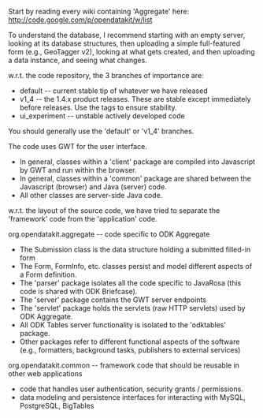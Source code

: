 Start by reading every wiki containing 'Aggregate' here: http://code.google.com/p/opendatakit/w/list

To understand the database, I recommend starting with an empty server, looking at its database structures, then uploading a simple full-featured form (e.g., GeoTagger v2), looking at what gets created, and then uploading a data instance, and seeing what changes.

w.r.t. the code repository, the 3 branches of importance are:

  * default -- current stable tip of whatever we have released
  * v1\_4 -- the 1.4.x product releases. These are stable except immediately before releases. Use the tags to ensure stability.
  * ui\_experiment -- unstable actively developed code

You should generally use the 'default' or 'v1\_4' branches.

The code uses GWT for the user interface.

  * In general, classes within a 'client' package are compiled into Javascript by GWT and run within the browser.
  * In general, classes within a 'common' package are shared between the Javascript (browser) and Java (server) code.
  * All other classes are server-side Java code.

w.r.t. the layout of the source code, we have tried to separate the 'framework' code from the 'application' code.

org.opendatakit.aggregate -- code specific to ODK Aggregate

  * The Submission class is the data structure holding a submitted filled-in form
  * The Form, FormInfo, etc. classes persist and model different aspects of a Form definition.
  * The 'parser' package isolates all the code specific to JavaRosa (this code is shared with ODK Briefcase).
  * The 'server' package contains the GWT server endpoints
  * The 'servlet' package holds the servlets (raw HTTP servlets) used by ODK Aggregate.
  * All ODK Tables server functionality is isolated to the 'odktables' package.
  * Other packages refer to different functional aspects of the software (e.g., formatters, background tasks, publishers to external services)


org.opendatakit.common -- framework code that should be reusable in other web applications

  * code that handles user authentication, security grants / permissions.
  * data modeling and persistence interfaces for interacting with MySQL, PostgreSQL, BigTables